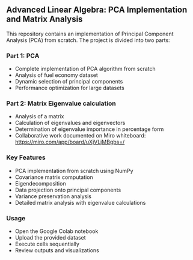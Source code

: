 ## Advanced Linear Algebra: PCA Implementation and Matrix Analysis

This repository contains an implementation of Principal Component Analysis (PCA) from scratch. The project is divided into two parts:

### Part 1: PCA

- Complete implementation of PCA algorithm from scratch
- Analysis of fuel economy dataset
- Dynamic selection of principal components
- Performance optimization for large datasets

### Part 2: Matrix Eigenvalue calculation

- Analysis of a matrix
- Calculation of eigenvalues and eigenvectors
- Determination of eigenvalue importance in percentage form
- Collaborative work documented on Miro whiteboard: https://miro.com/app/board/uXjVLjMBgbs=/

### Key Features

- PCA implementation from scratch using NumPy
- Covariance matrix computation
- Eigendecomposition
- Data projection onto principal components
- Variance preservation analysis
- Detailed matrix analysis with eigenvalue calculations

### Usage

- Open the Google Colab notebook
- Upload the provided dataset
- Execute cells sequentially
- Review outputs and visualizations
